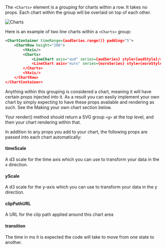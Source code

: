 
The `<Charts>` element is a grouping for charts within a row. It takes no props. Each chart within the group will be overlaid on top of each other.

![Charts](https://raw.githubusercontent.com/esnet/react-timeseries-charts/master/docs/charts.png "Charts")

Here is an example of two line charts within a `<Charts>` group:

```xml
<ChartContainer timeRange={audSeries.range()} padding="5">
    <ChartRow height="200">
        <YAxis/>
        <Charts>
            <LineChart axis="aud" series={audSeries} style={audStyle}/>
            <LineChart axis="euro" series={euroSeries} style={euroStyle}/>
        </Charts>
        <YAxis/>
    </ChartRow>
</ChartContainer>
```

Anything within this grouping is considered a chart, meaning it will have certain props injected into it. As a result you can easily implement your own chart by simply expecting to have these props available and rendering as such. See the Making your own chart section below.

Your render() method should return a SVG group `<g>` at the top level, and then your chart rendering within that.

In addition to any props you add to your chart, the following props are passed into each chart automatically:

#### timeScale

A d3 scale for the time axis which you can use to transform your data in the x direction.

#### yScale

A d3 scale for the y-axis which you can use to transform your data in the y direction.

#### clipPathURL

A URL for the clip path applied around this chart area

#### transition

The time in ms it is expected the code will take to move from one state to another.



